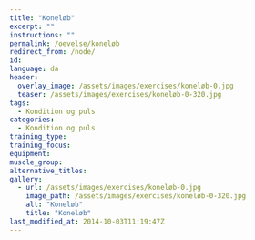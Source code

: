 ```yaml
---
title: "Koneløb"
excerpt: ""
instructions: ""
permalink: /oevelse/koneløb
redirect_from: /node/
id: 
language: da
header:
  overlay_image: /assets/images/exercises/koneløb-0.jpg
  teaser: /assets/images/exercises/koneløb-0-320.jpg
tags:
  - Kondition og puls
categories:
  - Kondition og puls
training_type: 
training_focus: 
equipment:
muscle_group:
alternative_titles:
gallery:
  - url: /assets/images/exercises/koneløb-0.jpg
    image_path: /assets/images/exercises/koneløb-0-320.jpg
    alt: "Koneløb"
    title: "Koneløb"
last_modified_at: 2014-10-03T11:19:47Z
---
```



